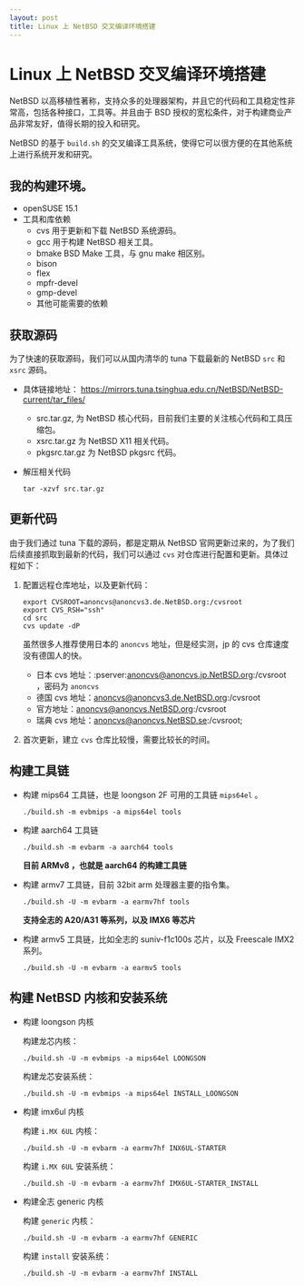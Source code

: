 ```yaml
---
layout: post
title: Linux 上 NetBSD 交叉编译环境搭建
---
```


# Linux 上 NetBSD 交叉编译环境搭建

NetBSD 以高移植性著称，支持众多的处理器架构，并且它的代码和工具稳定性非常高，包括各种接口，工具等。并且由于 BSD 授权的宽松条件，对于构建商业产品非常友好，值得长期的投入和研究。

NetBSD 的基于 `build.sh` 的交叉编译工具系统，使得它可以很方便的在其他系统上进行系统开发和研究。

## 我的构建环境。

- openSUSE 15.1 
- 工具和库依赖
    - cvs 用于更新和下载 NetBSD 系统源码。
    - gcc 用于构建 NetBSD 相关工具。
    - bmake BSD Make 工具，与 gnu make 相区别。
    - bison 
    - flex
    - mpfr-devel
    - gmp-devel
    - 其他可能需要的依赖

## 获取源码

为了快速的获取源码，我们可以从国内清华的 tuna 下载最新的 NetBSD `src` 和 `xsrc` 源码。

- 具体链接地址： https://mirrors.tuna.tsinghua.edu.cn/NetBSD/NetBSD-current/tar_files/
    
    - src.tar.gz, 为 NetBSD 核心代码，目前我们主要的关注核心代码和工具压缩包。
    - xsrc.tar.gz 为 NetBSD X11 相关代码。
    - pkgsrc.tar.gz 为 NetBSD pkgsrc 代码。

- 解压相关代码

   ```
   tar -xzvf src.tar.gz
   ```

## 更新代码

由于我们通过 tuna 下载的源码，都是定期从 NetBSD 官网更新过来的，为了我们后续直接抓取到最新的代码，我们可以通过 `cvs` 对仓库进行配置和更新。具体过程如下：

1. 配置远程仓库地址，以及更新代码：

   ```
   export CVSROOT=anoncvs@anoncvs3.de.NetBSD.org:/cvsroot
   export CVS_RSH="ssh"
   cd src
   cvs update -dP
   ```

   虽然很多人推荐使用日本的 `anoncvs` 地址，但是经实测，jp 的 cvs 仓库速度没有德国人的快。

   - 日本 cvs 地址：:pserver:anoncvs@anoncvs.jp.NetBSD.org:/cvsroot ，密码为 `anoncvs`
   - 德国 cvs 地址：anoncvs@anoncvs3.de.NetBSD.org:/cvsroot
   - 官方地址：anoncvs@anoncvs.NetBSD.org:/cvsroot
   - 瑞典 cvs 地址：anoncvs@anoncvs.NetBSD.se:/cvsroot;

2. 首次更新，建立 `cvs` 仓库比较慢，需要比较长的时间。

## 构建工具链

- 构建 mips64 工具链，也是 loongson 2F 可用的工具链 `mips64el` 。

  ```
  ./build.sh -m evbmips -a mips64el tools
  ```

- 构建 aarch64 工具链
   
   ```
   ./build.sh -m evbarm -a aarch64 tools
   ```

   **目前 ARMv8 ，也就是 aarch64 的构建工具链**

- 构建 armv7 工具链，目前 32bit arm 处理器主要的指令集。

   ```
   ./build.sh -U -m evbarm -a earmv7hf tools
   ```

   **支持全志的 A20/A31 等系列，以及 IMX6 等芯片**

- 构建 armv5 工具链，比如全志的 suniv-f1c100s 芯片，以及 Freescale IMX2 系列。

   ```
   ./build.sh -U -m evbarm -a earmv5 tools
   ```

## 构建 NetBSD 内核和安装系统

- 构建 loongson 内核

   构建龙芯内核：

   ```
   ./build.sh -U -m evbmips -a mips64el LOONGSON
   ```

   构建龙芯安装系统：

   ```
   ./build.sh -U -m evbmips -a mips64el INSTALL_LOONGSON
   ```

- 构建 imx6ul 内核

   构建 `i.MX 6UL` 内核：

   ```
   ./build.sh -U -m evbarm -a earmv7hf INX6UL-STARTER
   ```

   构建 `i.MX 6UL` 安装系统：

   ```
   ./build.sh -U -m evbarm -a earmv7hf IMX6UL-STARTER_INSTALL
   ```

- 构建全志 generic 内核

   构建 `generic` 内核：

   ```
   ./build.sh -U -m evbarm -a earmv7hf GENERIC
   ```

   构建 `install` 安装系统：

   ```
   ./build.sh -U -m evbarm -a earmv7hf INSTALL
   ```